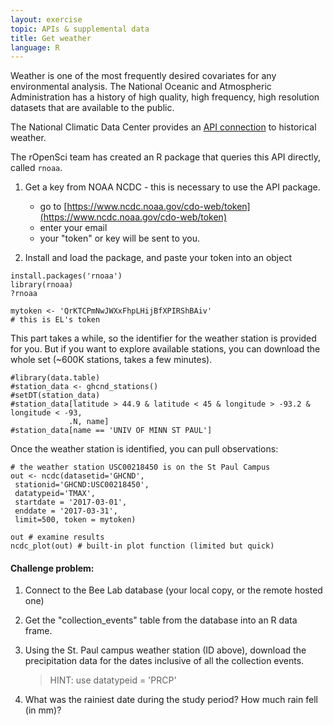 ```yaml
---
layout: exercise
topic: APIs & supplemental data
title: Get weather
language: R
---
```


Weather is one of the most frequently desired covariates for any 
environmental analysis. The National Oceanic and Atmospheric Administration
has a history of high quality, high frequency, high resolution 
datasets that are available to the public. 

The National Climatic Data Center provides an [API connection](https://www.ncdc.noaa.gov/cdo-web/webservices/v2)
to historical weather. 

The rOpenSci team has created an R package that queries this API
directly, called `rnoaa`. 

1. Get a key from NOAA NCDC - this is necessary to use the API package.
	- go to [https://www.ncdc.noaa.gov/cdo-web/token](https://www.ncdc.noaa.gov/cdo-web/token)
	- enter your email
	- your "token" or key will be sent to you.

2. Install and load the package, and paste your token into an object

```
install.packages('rnoaa')
library(rnoaa)
?rnoaa

mytoken <- 'QrKTCPmNwJWXxFhpLHijBfXPIRShBAiv'
# this is EL's token

```

This part takes a while, so the identifier for the weather station is
provided for you. But if you want to explore available stations,
you can download the whole set (~600K stations, takes a few minutes).

```
#library(data.table)
#station_data <- ghcnd_stations()
#setDT(station_data)
#station_data[latitude > 44.9 & latitude < 45 & longitude > -93.2 & longitude < -93,
             .N, name]
#station_data[name == 'UNIV OF MINN ST PAUL']
```

Once the weather station is identified, you can pull observations:

```
# the weather station USC00218450 is on the St Paul Campus
out <- ncdc(datasetid='GHCND',
 stationid='GHCND:USC00218450',
 datatypeid='TMAX',
 startdate = '2017-03-01',
 enddate = '2017-03-31',
 limit=500, token = mytoken)

out # examine results 
ncdc_plot(out) # built-in plot function (limited but quick)

```

#### Challenge problem:

1. Connect to the Bee Lab database (your local copy, or the remote hosted one)

2. Get the "collection_events" table from the database into an R data frame.

3. Using the St. Paul campus weather station (ID above), download
the precipitation data for the dates inclusive of all the collection 
events.

	>	HINT: use datatypeid = 'PRCP'

4. What was the rainiest date during the study period? How much rain
fell (in mm)?

